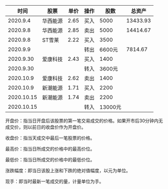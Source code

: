 | 时间       | 股票     | 单价 | 操作 | 股数    | 总资产   |
| ---------- | -------- | ---- | ---- | ------- | -------- |
| 2020.9.4   | 华西能源 | 2.65 | 买入 | 5000    | 13433.93 |
| 2020.9.8   | 华西能源 | 2.85 | 卖出 | 5000    | 14414.67 |
| 2020.9.8   | ST雪莱   | 2.22 | 买入 | 3500    |          |
| 2020.9.9   |          |      | 转出 | 6600元  | 7814.67  |
| 2020.9.30  | 爱康科技 | 2.43 | 买入 | 1400    |          |
| 2020.9.30  |          |      | 转入 | 3600元  |          |
| 2020.10.9  | 爱康科技 | 2.62 | 卖出 | 1400    |          |
| 2020.10.9  | 新潮能源 | 1.71 | 买入 | 2200    |          |
| 2020.10.15 | 新潮能源 | 1.74 | 卖出 | 2200    |          |
| 2020.10.15 |          |      | 转入 | 13000元 |          |

开盘价：指当日开盘后该股票的第一笔交易成交的价格。如果开市后30分钟内无成交价，则以前日的收盘价作为开盘价。

收盘价：指当天成交中最后一笔股票的价格。

最高价：指当日所成交的价格中的最高价位。

最低价：指当日所成交的价格中的最低价位。

涨跌幅度：即当日该股上涨和下跌的绝对值幅度，以元为单位。

现手：即当时最新一笔成交的量，计量单位为手。